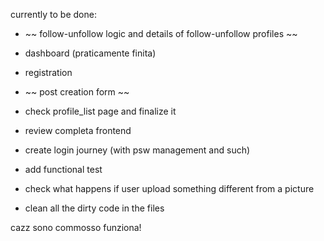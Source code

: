 

currently to be done:
- ~~ follow-unfollow logic and details of follow-unfollow profiles ~~
- dashboard (praticamente finita)
- registration
- ~~ post creation form ~~



- check profile_list page and finalize it
- review completa frontend
- create login journey (with psw management and such)
- add functional test
- check what happens if user upload something different from a picture
- clean all the dirty code in the files

cazz sono commosso funziona!